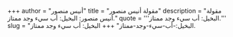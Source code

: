 +++
author = "أنيس منصور"
title = "مقولة أنيس منصور"
description = "مقولة أنيس منصور: البخيل: أب سيء وجد ممتاز."
quote = '''البخيل: أب سيء وجد ممتاز.''' 
slug = "البخيل:-أب-سيء-وجد-ممتاز"
+++
البخيل: أب سيء وجد ممتاز.
